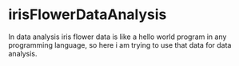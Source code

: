 # irisFlowerDataAnalysis
In data analysis  iris flower data  is  like a hello world program in any programming language, so here i am trying to use that data for data analysis.

